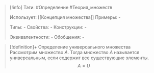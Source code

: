 > [!info]
> Тэги: #Определение #Теория_множеств 
> 
> Использует: [[Концепция множества]]
> Примеры: *-*
> 
> Типы: *-*
> Свойства: *-*
> Конструкции: *-*
> 
> Эквивалентности: *-*
> Обобщения: *-*

> [!definition]+ Определение универсального множества
> Рассмотрим множество $A$. Тогда множество $A$ называется универсальным, если содержит все существующие элементы. $$A = U$$